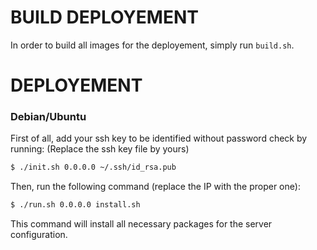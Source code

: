 BUILD DEPLOYEMENT
=================

In order to build all images for the deployement, simply run `build.sh`.

DEPLOYEMENT
===========

### Debian/Ubuntu

First of all, add your ssh key to be identified without password check by running:
(Replace the ssh key file by yours)

```sh
$ ./init.sh 0.0.0.0 ~/.ssh/id_rsa.pub
```

Then, run the following command (replace the IP with the proper one):
```sh
$ ./run.sh 0.0.0.0 install.sh
```

This command will install all necessary packages for the server configuration.
